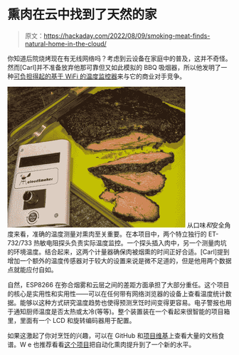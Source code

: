 # 熏肉在云中找到了天然的家

> 原文：<https://hackaday.com/2022/08/09/smoking-meat-finds-natural-home-in-the-cloud/>

你知道后院烧烤现在有无线网络吗？考虑到云设备在家庭中的普及，这并不奇怪。然而[Carl]并不准备放弃他那可靠但又如此模拟的 BBQ 吸烟器，所以他发明了一种[可负担得起的基于 WiFi 的温度监控器](https://github.com/cwgstreet/cloudSmoker/wiki)来与它的商业对手竞争。

[![](img/69a9511112113a0e00f1d2bbcc5974f1.png)](https://hackaday.com/wp-content/uploads/2022/08/cloudsmoker_detail.jpg) 从口味*和*安全角度来看，准确的温度测量对熏肉至关重要。在本项目中，两个特立独行的 ET-732/733 热敏电阻探头负责实际温度监控。一个探头插入肉中，另一个测量肉坑的环境温度。结合起来，这两个计量器确保肉被烟熏的时间正好合适。[Carl]提到增加一个额外的温度传感器对于较大的设置来说是微不足道的，但是他用两个数据点就能应付自如。

自然，ESP8266 在弥合烟雾和云层之间的差距方面承担了大部分重任。这个项目的核心是实用性和实用性——可以在任何带有网络浏览器的设备上查看温度统计数据。能够以这种方式研究温度趋势也使得预测烹饪时间变得更容易。电子警报也用于通知厨师温度是否太热或太冷(等等)。整个装置装在一个看起来很智能的项目箱里，里面有一个 LCD 和旋转编码器用于配置。

如果这激起了你对烹饪的兴趣，可以在 GitHub 和[项目维基](https://github.com/cwgstreet/cloudSmoker/wiki)上查看大量的文档食谱。W e 也推荐看看[这个项目](https://hackaday.com/2019/09/04/open-source-smart-smoker-brings-the-heat-slowly/)把自动化熏肉提升到了一个新的水平。